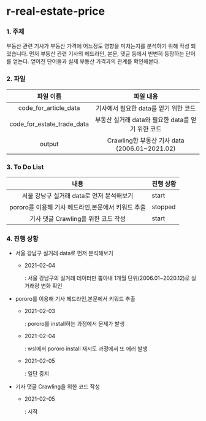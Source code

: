 # r-real-estate-price

### 1. 주제 

  부동산 관련 기사가 부동산 가격에 어느정도 영향을 미치는지를 분석하기 위해 작성 되었습니다. 먼저 부동산 관련 기사의 헤드라인, 본문, 댓글 등에서 빈번히 등장하는 단어를 얻는다. 얻어진 단어들과 실제 부동산 가격과의 관계를 확인해본다.


### 2. 파일

|         파일 이름          |                     파일 내용                     |
| :------------------------: | :-----------------------------------------------: |
|   code_for_article_data    |       기사에서 필요한 data를 얻기 위한 코드       |
| code_for_estate_trade_data | 부동산 실거래 data와 필요한 data를 얻기 위한 코드 |
|           output           |   Crawling한 부동산 기사 data (2006.01~2021.02)   |


###  3. To Do List

|                        내용                        | 진행 상황 |
| :------------------------------------------------: | --------- |
|     서울 강남구 실거래 data로 먼저 분석해보기      | start     |
| pororo를 이용해 기사 헤드라인,본문에서 키워드 추출 | stopped   |
|        기사 댓글 Crawling을 위한 코드 작성         | start     |


###  4. 진행 상황

* 서울 강남구 실거래 data로 먼저 분석해보기

  * 2021-02-04

    : 서울 강남구의 실거래 데이터만 뽑아내 1개월 단위(2006.01~2020.12)로 실거래량 변화 확인
    

* pororo를 이용해 기사 헤드라인,본문에서 키워드 추출

  * 2021-02-03

    : pororo를 install하는 과정에서 문제가 발생

  * 2021-02-04

    : wsl에서 pororo install 재시도 과정에서 또 에러 발생
    
  * 2021-02-05
  
    : 일단 중지


* 기사 댓글 Crawling을 위한 코드 작성
  
  * 2021-02-05
  
    : 시작

